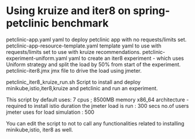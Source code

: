 # Using kruize and iter8 on spring-petclinic benchmark

petclinic-app.yaml			yaml to deploy petclinic app with no requests/limits set.
petclinic-app-resource-template.yaml	template yaml to use with requests/limits set to use with kruize recommendations.
petclinic-experiment-uniform.yaml	yaml to create an iter8 experiment - which uses Uniform strategy and split the load by 50% from start of the experiment.
petclinic-iter8.jmx			jmx file to drive the load using jmeter.

petclinic_iter8_kruize_run.sh		Script to install and deploy minikube,istio,iter8,kruize and petclinic and run an experiment.

This script by default uses: 
7 cpus ; 8500MB memory
x86_64 architecture  - required to install istio
duration the jmeter load is run : 300 secs
no.of users jmeter uses for load simulation : 500

You can edit the script to not to call any functionalities related to installing minikube,istio, iter8 as well.

